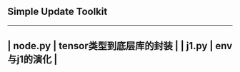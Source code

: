 Simple Update Toolkit
---

--------------------------------------
| node.py | tensor类型到底层库的封装 |
| j1.py   | env与j1的演化            |
--------------------------------------

